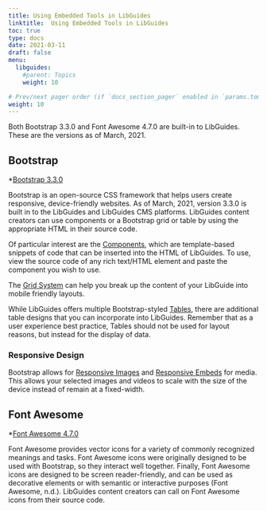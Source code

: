 ```yaml
---
title: Using Embedded Tools in LibGuides
linktitle:  Using Embedded Tools in LibGuides
toc: true
type: docs
date: 2021-03-11
draft: false
menu:
  libguides:
    #parent: Topics
    weight: 10

# Prev/next pager order (if `docs_section_pager` enabled in `params.toml`)
weight: 10
---
```


Both Bootstrap 3.3.0 and Font Awesome 4.7.0 are built-in to LibGuides. These are the versions as of March, 2021.


## Bootstrap

*[Bootstrap 3.3.0](https://blog.getbootstrap.com/2014/10/29/bootstrap-3-3-0-released/)

Bootstrap is an open-source CSS framework that helps users create responsive, device-friendly websites. As of March, 2021, version 3.3.0 is built in to the LibGuides and LibGuides CMS platforms. LibGuides content creators can use components or a Bootstrap grid or table by using the appropriate HTML in their source code. 

Of particular interest are the [Components](https://getbootstrap.com/docs/3.3/components/), which are template-based snippets of code that can be inserted into the HTML of LibGuides. To use, view the source code of any rich text/HTML element and paste the component you wish to use.

The [Grid System](https://getbootstrap.com/docs/3.3/css/#grid) can help you break up the content of your LibGuide into mobile friendly layouts.

While LibGuides offers multiple Bootstrap-styled [Tables](https://getbootstrap.com/docs/3.3/css/#tables), there are additional table designs that you can incorporate into LibGuides. Remember that as a user experience best practice, Tables should not be used for layout reasons, but instead for the display of data.

### Responsive Design

Bootstrap allows for [Responsive Images](https://getbootstrap.com/docs/3.3/css/#images-responsive) and [Responsive Embeds](https://getbootstrap.com/docs/3.3/components/#responsive-embed) for media. This allows your selected images and videos to scale with the size of the device instead of remain at a fixed-width.

## Font Awesome

*[Font Awesome 4.7.0](https://fontawesome.com/v4.7.0/)

Font Awesome provides vector icons for a variety of commonly recognized meanings and tasks. Font Awesome icons were originally designed to be used with Bootstrap, so they interact well together. Finally, Font Awesome icons are designed to be screen reader-friendly, and can be used as decorative elements or with semantic or interactive purposes (Font Awesome, n.d.). LibGuides content creators can call on Font Awesome icons from their source code. 



